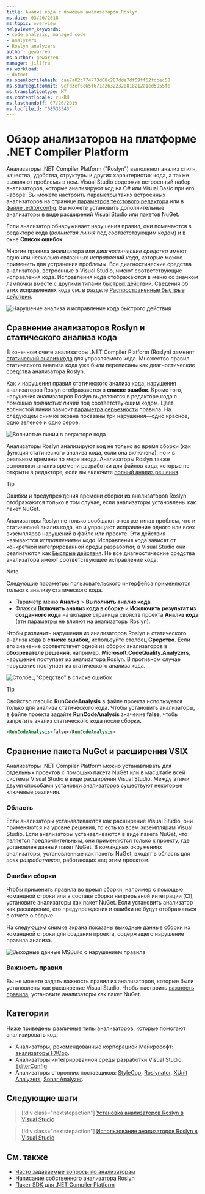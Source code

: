 ```yaml
---
title: Анализ кода с помощью анализаторов Roslyn
ms.date: 03/26/2018
ms.topic: overview
helpviewer_keywords:
- code analysis, managed code
- analyzers
- Roslyn analyzers
author: gewarren
ms.author: gewarren
manager: jillfra
ms.workload:
- dotnet
ms.openlocfilehash: cae7a02c774773d08c287dde7df59ff62fdbec58
ms.sourcegitcommit: 9cfd3ef6c65f671a26322320818212a1ed5955fe
ms.translationtype: HT
ms.contentlocale: ru-RU
ms.lasthandoff: 07/26/2019
ms.locfileid: "68533343"
---
```

# <a name="overview-of-net-compiler-platform-analyzers"></a>Обзор анализаторов на платформе .NET Compiler Platform

Анализаторы .NET Compiler Platform ("Roslyn") выполняют анализ стиля, качества, удобства, структуры и других характеристик кода, а также выявляют проблемы в нем. Visual Studio содержит встроенный набор анализаторов, которые анализируют код на C# или Visual Basic при его наборе. Вы можете настроить параметры таких встроенных анализаторов на странице [параметров текстового редактора](../ide/code-styles-and-code-cleanup.md) или в [файле .editorconfig](../ide/editorconfig-code-style-settings-reference.md). Вы можете установить дополнительные анализаторы в виде расширений Visual Studio или пакетов NuGet.

Если анализатор обнаруживает нарушения правил, они помечаются в редакторе кода (*волнистая линия* под соответствующим кодом) и в окне **Список ошибок**.

Многие правила анализатора или *диагностические средства* имеют одно или несколько связанных *исправлений кода*, которые можно применить для устранения проблемы. Все диагностические средства анализатора, встроенные в Visual Studio, имеют соответствующие исправления кода. Исправления кода отображаются в меню со значком лампочки вместе с другими типами [быстрых действий](../ide/quick-actions.md). Сведения об этих исправлениях кода см. в разделе [Распространенные быстрые действия](../ide/common-quick-actions.md).

![Нарушение анализа и исправление кода быстрого действия](../code-quality/media/built-in-analyzer-code-fix.png)

## <a name="roslyn-analyzers-vs-static-code-analysis"></a>Сравнение анализаторов Roslyn и статического анализа кода

В конечном счете анализаторы .NET Compiler Platform (Roslyn) заменят [статический анализ кода](../code-quality/code-analysis-for-managed-code-overview.md) для управляемого кода. Множество правил статического анализа кода уже были переписаны как диагностические средства анализатора Roslyn.

Как и нарушения правил статического анализа кода, нарушения анализаторов Roslyn отображаются в **списке ошибок**. Кроме того, нарушения анализаторов Roslyn выделяются в редакторе кода с помощью *волнистых линий* под соответствующим кодом. Цвет волнистой линии зависит [параметра серьезности](../code-quality/use-roslyn-analyzers.md#rule-severity) правила. На следующем снимке экрана показаны три нарушения&mdash;одно красное, одно зеленое и одно серое:

![Волнистые линии в редакторе кода](media/diagnostics-severity-colors.png)

Анализаторы Roslyn анализируют код не только во время сборки (как функция статического анализа кода, если она включена), но и в реальном времени по мере ввода. Анализаторы Roslyn также выполняют анализ времени разработки для файлов кода, которые не открыты в редакторе, если вы включите [полный анализ решения](../code-quality/how-to-enable-and-disable-full-solution-analysis-for-managed-code.md#to-toggle-full-solution-analysis).

> [!TIP]
> Ошибки и предупреждения времени сборки из анализаторов Roslyn отображаются только в том случае, если анализаторы установлены как пакет NuGet.

Анализаторы Roslyn не только сообщают о тех же типах проблем, что и статический анализ кода, но и упрощают исправление одного или всех экземпляров нарушений в файле или проекте. Эти действия называются *исправлениями кода*. Исправления кода зависят от конкретной интегрированной среды разработки; в Visual Studio они реализуются как [Быстрые действия](../ide/quick-actions.md). Не все диагностические средства анализатора имеют соответствующее исправление кода.

> [!NOTE]
> Следующие параметры пользовательского интерфейса применяются только к анализу статического кода.
>
> - Параметр меню **Анализ** > **Выполнить анализ кода**.
> - Флажки **Включить анализ кода в сборке** и **Исключить результат из созданного кода** на вкладке страницы свойств проекта **Анализ кода** (эти параметры не влияют на анализаторы Roslyn).

Чтобы различить нарушения из анализаторов Roslyn и статического анализа кода в **списке ошибок**, используйте столбец **Средство**. Если его значение соответствует одной из сборок анализаторов в **обозревателе решений**, например, **Microsoft.CodeQuality.Analyzers**, нарушение поступает из анализатора Roslyn. В противном случае нарушение поступает из статического анализа кода.

![Столбец "Средство" в списке ошибок](media/code-analysis-tool-in-error-list.png)

> [!TIP]
> Свойство msbuild **RunCodeAnalysis** в файле проекта используется только для анализа статического кода. Чтобы установить анализаторы, в файле проекта задайте **RunCodeAnalysis** значение **false**, чтобы запретить анализ статического кода после сборки.
>
> ```xml
> <RunCodeAnalysis>false</RunCodeAnalysis>
> ```

## <a name="nuget-package-versus-vsix-extension"></a>Сравнение пакета NuGet и расширения VSIX

Анализаторы .NET Compiler Platform можно устанавливать для отдельных проектов с помощью пакета NuGet или в масштабе всей системы Visual Studio в виде расширения Visual Studio. Между этими двумя способами [установки анализаторов](../code-quality/install-roslyn-analyzers.md) существуют некоторые ключевые различия.

### <a name="scope"></a>Область

Если анализаторы устанавливаются как расширение Visual Studio, они применяются на уровне решения, то есть ко всем экземплярам Visual Studio. Если анализаторы устанавливаются в виде пакета NuGet, что является предпочтительным, они применяются только к проекту, где установлен данный пакет NuGet. В командных окружениях анализаторы, установленные как пакеты NuGet, входят в область для *всех разработчиков*, работающих над этим проектом.

### <a name="build-errors"></a>Ошибки сборки

Чтобы применить правила во время сборки, например с помощью командной строки или в составе сборки непрерывной интеграции (CI), установите анализаторы как пакет NuGet. Если установить анализатор как расширение, его предупреждения и ошибки не будут отображаться в отчете о сборке.

На следующем снимке экрана показаны выходные данные сборки из командной строки для создания проекта, содержащего нарушение правила анализа.

![Выходные данные MSBuild с нарушением правила](media/command-line-build-analyzers.png)

### <a name="rule-severity"></a>Важность правил

Вы не можете задать важность правил из анализаторов, которые были установлены как расширение Visual Studio. Чтобы настроить [важность правила](../code-quality/use-roslyn-analyzers.md#rule-severity), установите анализаторы как пакет NuGet.

## <a name="categories"></a>Категории

Ниже приведены различные типы анализаторов, которые помогают анализировать код:

- Анализаторы, рекомендованные корпорацией Майкрософт: [анализаторы FXCop](../code-quality/fxcop-analyzers.yml).
- Анализаторы интегрированной среды разработки Visual Studio: [EditorConfig](../ide/code-styles-and-code-cleanup.md)
- Анализаторы сторонних поставщиков: [StyleCop](https://www.nuget.org/packages/StyleCop.Analyzers/), [Roslynator](https://www.nuget.org/packages/Roslynator/), [XUnit Analyzers](https://www.nuget.org/packages/xunit.analyzers/), [Sonar Analyzer](https://www.nuget.org/packages/SonarAnalyzer.CSharp/).

## <a name="next-steps"></a>Следующие шаги

> [!div class="nextstepaction"]
> [Установка анализаторов Roslyn в Visual Studio](../code-quality/install-roslyn-analyzers.md)

> [!div class="nextstepaction"]
> [Использование анализаторов Roslyn в Visual Studio](../code-quality/use-roslyn-analyzers.md)

## <a name="see-also"></a>См. также

- [Часто задаваемые вопросы по анализаторам](analyzers-faq.md)
- [Написание собственного анализатора Roslyn](../extensibility/getting-started-with-roslyn-analyzers.md)
- [Пакет SDK для .NET Compiler Platform](/dotnet/csharp/roslyn-sdk/)
